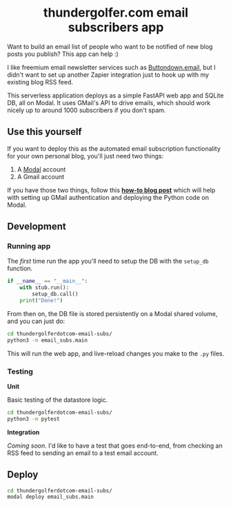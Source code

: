 <h1 align="center">thundergolfer.com email subscribers app</h1>

Want to build an email list of people who want to be notified of new blog posts you publish?
This app can help :)

I like freemium email newsletter services such as [Buttondown.email](https://buttondown.email/), but I didn't
want to set up another Zapier integration just to hook up with my existing blog RSS feed.

This serverless application deploys as a simple FastAPI web app and SQLite DB, all on Modal. It uses GMail's
API to drive emails, which should work nicely up to around 1000 subscribers if you don't spam.

## Use this yourself

If you want to deploy this as the automated email subscription functionality
for your own personal blog, you'll just need two things:

1. A [Modal](https://modal.com) account
2. A Gmail account

If you have those two things, follow this [**how-to blog post**](https://thundergolfer.com/modal/newsletter/email/2023/01/09/email-subscribers-with-modal/) which will
help with setting up GMail authentication and deploying the Python code on Modal.

## Development

### Running app

The _first_ time run the app you'll need to setup the DB with the `setup_db` function.

```python
if __name__ == "__main__":
    with stub.run():
        setup_db.call()
    print("Done!")
```

From then on, the DB file is stored persistently on a Modal shared volume, and you can just do:

```sh
cd thundergolferdotcom-email-subs/
python3 -m email_subs.main
```

This will run the web app, and live-reload changes you make to the `.py` files.

### Testing

**Unit**

Basic testing of the datastore logic.

```sh
cd thundergolferdotcom-email-subs/
python3 -m pytest
```

**Integration**

_Coming soon_. I'd like to have a test that goes end-to-end, from checking an RSS
feed to sending an email to a test email account.

## Deploy

```sh
cd thundergolferdotcom-email-subs/
modal deploy email_subs.main
```
